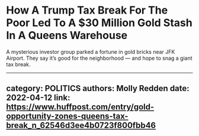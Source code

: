 # How A Trump Tax Break For The Poor Led To A $30 Million Gold Stash In A Queens Warehouse

A mysterious investor group parked a fortune in gold bricks near JFK Airport. They say it’s good for the neighborhood — and hope to snag a giant tax break.

---
category: POLITICS
authors: Molly Redden
date: 2022-04-12
link: https://www.huffpost.com/entry/gold-opportunity-zones-queens-tax-break_n_62546d3ee4b0723f800fbb46
---
